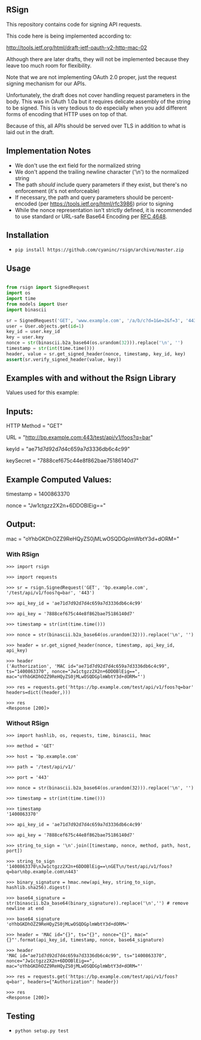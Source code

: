 RSign
-----

This repository contains code for signing API requests.

This code here is being implemented according to:

http://tools.ietf.org/html/draft-ietf-oauth-v2-http-mac-02

Although there are later drafts, they will not be implemented because they leave too much
room for flexibility.

Note that we are not implementing OAuth 2.0 proper, just the request signing mechanism for
our APIs.

Unfortunately, the draft does not cover handling request parameters in the body.  This was
in OAuth 1.0a but it requires delicate assembly of the string to be signed.  This is very
tedious to do especially when you add different forms of encoding that HTTP uses on top
of that.

Because of this, all APIs should be served over TLS in addition to what is laid out in
the draft.

Implementation Notes
--------------------

- We don't use the ext field for the normalized string
- We don't append the trailing newline character ('\n') to the normalized string
- The path _should_ include query parameters if they exist, but there's no enforcement (it's not enforceable)
- If necessary, the path and query parameters should be percent-encoded (per https://tools.ietf.org/html/rfc3986) prior to signing
- While the nonce representation isn't strictly defined, it is recommended to use standard or URL-safe Base64 Encoding per [RFC 4648](https://tools.ietf.org/html/rfc4648#page-7).

Installation
------------

- `pip install https://github.com/cyaninc/rsign/archive/master.zip`

Usage
-----

```python

from rsign import SignedRequest
import os
import time
from models import User
import binascii

sr = SignedRequest('GET', 'www.example.com', '/a/b/c?d=1&e=2&f=3', '443')
user = User.objects.get(id=1)
key_id = user.key_id
key = user.key
nonce = str(binascii.b2a_base64(os.urandom(32))).replace('\n', '')
timestamp = str(int(time.time()))
header, value = sr.get_signed_header(nonce, timestamp, key_id, key)
assert(sr.verify_signed_header(value, key))

```

Examples with and without the Rsign Library
-------------------------------------------

Values used for this example:

Inputs:
-------

HTTP Method = "GET"

URL = "http://bp.example.com:443/test/api/v1/foos?q=bar"

keyId = "ae71d7d92d7d4c659a7d3336db6c4c99"

keySecret = "7888cef675c44e8f862bae75186140d7"

Example Computed Values:
------------------------

timestamp = 1400863370

nonce = "Jw1ctgzz2X2n+6DDOBlEig=="

Output:
-------

mac = "oYhbGKDhOZZ9ReHQyZS0jMLwOSQDGplmWbtY3d+dORM="


### With RSign

```
>>> import rsign

>>> import requests

>>> sr = rsign.SignedRequest('GET', 'bp.example.com', '/test/api/v1/foos?q=bar', '443')

>>> api_key_id = 'ae71d7d92d7d4c659a7d3336db6c4c99'

>>> api_key = '7888cef675c44e8f862bae75186140d7'

>>> timestamp = str(int(time.time()))

>>> nonce = str(binascii.b2a_base64(os.urandom(32))).replace('\n', '')

>>> header = sr.get_signed_header(nonce, timestamp, api_key_id, api_key)

>>> header
('Authorization', 'MAC id="ae71d7d92d7d4c659a7d3336db6c4c99", ts="1400863370", nonce="Jw1ctgzz2X2n+6DDOBlEig==", mac="oYhbGKDhOZZ9ReHQyZS0jMLwOSQDGplmWbtY3d+dORM="')

>>> res = requests.get('https://bp.example.com/test/api/v1/foos?q=bar' headers=dict((header,)))

>>> res
<Response [200]>
```

### Without RSign

```
>>> import hashlib, os, requests, time, binascii, hmac

>>> method = 'GET'

>>> host = 'bp.example.com'

>>> path = '/test/api/v1/'

>>> port = '443'

>>> nonce = str(binascii.b2a_base64(os.urandom(32))).replace('\n', '')

>>> timestamp = str(int(time.time()))

>>> timestamp
'1400863370'

>>> api_key_id = 'ae71d7d92d7d4c659a7d3336db6c4c99'

>>> api_key = '7888cef675c44e8f862bae75186140d7'

>>> string_to_sign = '\n'.join([timestamp, nonce, method, path, host, port])

>>> string_to_sign
'1400863370\nJw1ctgzz2X2n+6DDOBlEig==\nGET\n/test/api/v1/foos?q=bar\nbp.example.com\n443'

>>> binary_signature = hmac.new(api_key, string_to_sign, hashlib.sha256).digest()

>>> base64_signature = str(binascii.b2a_base64(binary_signature)).replace('\n','') # remove newline at end

>>> base64_signature
'oYhbGKDhOZZ9ReHQyZS0jMLwOSQDGplmWbtY3d+dORM='

>>> header = 'MAC id="{}", ts="{}", nonce="{}", mac="{}"'.format(api_key_id, timestamp, nonce, base64_signature)

>>> header
'MAC id="ae71d7d92d7d4c659a7d3336db6c4c99", ts="1400863370", nonce="Jw1ctgzz2X2n+6DDOBlEig==", mac="oYhbGKDhOZZ9ReHQyZS0jMLwOSQDGplmWbtY3d+dORM="'

>>> res = requests.get('https://bp.example.com/test/api/v1/foos?q=bar', headers={"Authorization": header})

>>> res
<Response [200]>
```

Testing
-------

- `python setup.py test`

